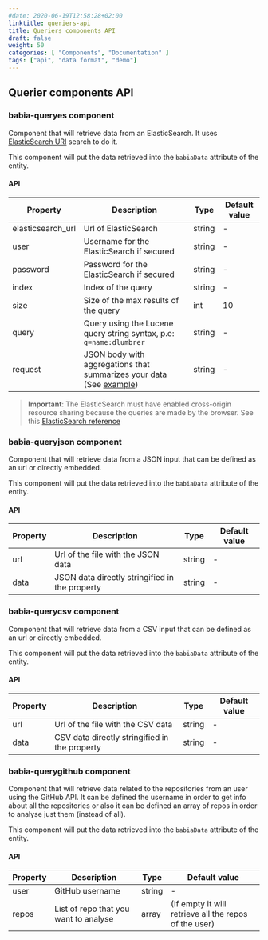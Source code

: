 ```yaml
---
#date: 2020-06-19T12:58:28+02:00
linktitle: queriers-api
title: Queriers components API
draft: false
weight: 50
categories: [ "Components", "Documentation" ]
tags: ["api", "data format", "demo"]
---
```


## Querier components API

### babia-queryes component

Component that will retrieve data from an ElasticSearch. It uses [ElasticSearch URI](https://www.elastic.co/guide/en/elasticsearch/reference/current/search-uri-request.html) search to do it.

This component will put the data retrieved into the `babiaData` attribute of the entity.

#### API

| Property        | Description           | Type   | Default value |
| --------        | -----------           | ----   | ------ |
| elasticsearch_url             | Url of ElasticSearch  | string | - |
| user             | Username for the ElasticSearch if secured  | string | - |
| password             | Password for the ElasticSearch if secured | string | - |
| index        | Index of the query | string   | - |
| size         | Size of the max results of the query | int   | 10 |
| query        | Query using the Lucene query string syntax, p.e: `q=name:dlumbrer`  | string   | - |
| request        | JSON body with aggregations that summarizes your data  (See [example](https://gitlab.com/babiaxr/aframe-babia-components/-/blob/master/examples/queryes/index.html))| string   | - |

> **Important**: The ElasticSearch must have enabled cross-origin resource sharing because the queries are made by the browser. See this [ElasticSearch reference](https://www.elastic.co/guide/en/elasticsearch/reference/current/modules-http.html)

### babia-queryjson component

Component that will retrieve data from a JSON input that can be defined as an url or directly embedded.

This component will put the data retrieved into the `babiaData` attribute of the entity.

#### API

| Property        | Description           | Type   | Default value |
| --------        | -----------           | ----   | ------ |
| url             | Url of the file with the JSON data  | string | - |
| data        | JSON data directly stringified in the property | string   | - |

### babia-querycsv component

Component that will retrieve data from a CSV input that can be defined as an url or directly embedded.

This component will put the data retrieved into the `babiaData` attribute of the entity.

#### API

| Property        | Description           | Type   | Default value |
| --------        | -----------           | ----   | ------ |
| url             | Url of the file with the CSV data  | string | - |
| data        | CSV data directly stringified in the property | string   | - |


### babia-querygithub component

Component that will retrieve data related to the repositories from an user using the GitHub API. It can be defined the username in order to get info about all the repositories or also it can be defined an array of repos in order to analyse just them (instead of all).

This component will put the data retrieved into the `babiaData` attribute of the entity.


#### API

| Property        | Description           | Type   | Default value |
| --------        | -----------           | ----   | ----- |
| user            | GitHub username  | string | - |
| repos        | List of repo that you want to analyse | array   | (If empty it will retrieve all the repos of the user) |
